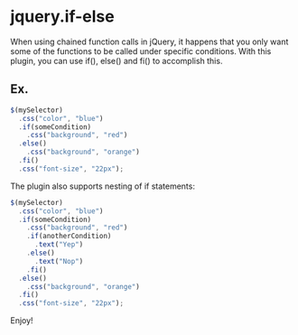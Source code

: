 jquery.if-else
==============

When using chained function calls in jQuery, it happens that you only want some of the functions to be called under specific conditions. With this plugin, you can use if(), else() and fi() to accomplish this.

Ex.
--
```javascript
$(mySelector)
  .css("color", "blue")
  .if(someCondition)
    .css("background", "red")
  .else()
    .css("background", "orange")
  .fi()
  .css("font-size", "22px");
```

The plugin also supports nesting of if statements:

```javascript
$(mySelector)
  .css("color", "blue")
  .if(someCondition)
    .css("background", "red")
    .if(anotherCondition)
      .text("Yep")
    .else()
      .text("Nop")
    .fi()
  .else()
    .css("background", "orange")
  .fi()
  .css("font-size", "22px");
```


Enjoy!
